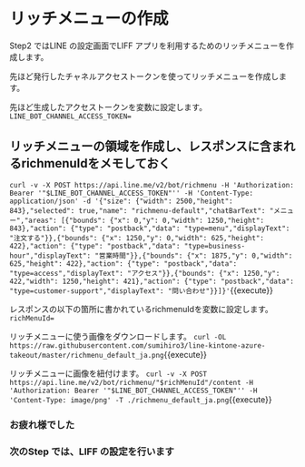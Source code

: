 # リッチメニューの作成

Step2 ではLINE の設定画面でLIFF アプリを利用するためのリッチメニューを作成します。


先ほど発行したチャネルアクセストークンを使ってリッチメニューを作成します。

先ほど生成したアクセストークンを変数に設定します。
`LINE_BOT_CHANNEL_ACCESS_TOKEN=`

## リッチメニューの領域を作成し、レスポンスに含まれるrichmenuIdをメモしておく

`curl -v -X POST https://api.line.me/v2/bot/richmenu -H 'Authorization: Bearer '"$LINE_BOT_CHANNEL_ACCESS_TOKEN"'' -H 'Content-Type: application/json' -d '{"size": {"width": 2500,"height": 843},"selected": true,"name": "richmenu-default","chatBarText": "メニュー","areas": [{"bounds": {"x": 0,"y": 0,"width": 1250,"height": 843},"action": {"type": "postback","data": "type=menu","displayText": "注文する"}},{"bounds": {"x": 1250,"y": 0,"width": 625,"height": 422},"action": {"type": "postback","data": "type=business-hour","displayText": "営業時間"}},{"bounds": {"x": 1875,"y": 0,"width": 625,"height": 422},"action": {"type": "postback","data": "type=access","displayText": "アクセス"}},{"bounds": {"x": 1250,"y": 422,"width": 1250,"height": 421},"action": {"type": "postback","data": "type=customer-support","displayText": "問い合わせ"}}]}'`{{execute}}

レスポンスの以下の箇所に書かれているrichmenuIdを変数に設定します。
`richMenuId=`

リッチメニューに使う画像をダウンロードします。
`curl -OL https://raw.githubusercontent.com/sumihiro3/line-kintone-azure-takeout/master/richmenu_default_ja.png`{{execute}}

リッチメニューに画像を紐付けます。
`curl -v -X POST https://api.line.me/v2/bot/richmenu/"$richMenuId"/content -H 'Authorization: Bearer '"$LINE_BOT_CHANNEL_ACCESS_TOKEN"'' -H 'Content-Type: image/png' -T ./richmenu_default_ja.png`{{execute}}

### お疲れ様でした
### 次のStep では、LIFF の設定を行います